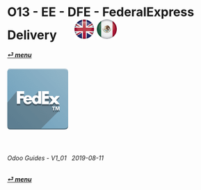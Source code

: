 # O13 - EE - DFE - FederalExpress Delivery &nbsp;&nbsp;&nbsp;&nbsp; [![en-uk](/doc/img/flg/en-uk-flg-btn-sml.png)](/en-uk/o13/ee/dfe/en-uk-o13-ee-dfe-guides.md) [ ![es-mx](/doc/img/flg/es-mx-flg-btn-sml.png)](/es-mx/o13/ee/dfe/es-mx-o13-ee-dfe-guides.md)
#### [_&#x23CE; menu_](/en-uk/o13/ee/en-uk-o13-ee-guides-menu.md "Back to EE menu")  
### ![dfe](/doc/img/app/big/dfe.png)
[ⱽ¹²³⁴⁵⁶⁷⁸⁹⁰⁻]: # (ⱽ¹²³⁴⁵⁶⁷⁸⁹⁰⁻)

<br>

###### Odoo Guides - V1_01 &nbsp; 2019-08-11  
**[_&#x23CE; menu_](/en-uk/o13/ee/en-uk-o13-ee-guides-menu.md)**  

